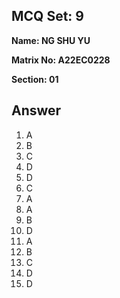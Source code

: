 ## MCQ Set: 9

**Name: NG SHU YU**

**Matrix No: A22EC0228**

**Section: 01**

## Answer
1. A
2. B
3. C
4. D
5. D
6. C
7. A
8. A
9. B
10. D
11. A
12. B
13. C
14. D
15. D


